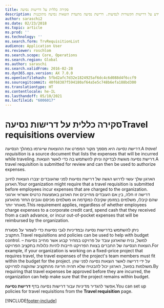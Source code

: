 ```yaml
---
title: סקירה כללית על דרישות נסיעה
description: נושא זה מספק מידע על דרישות הקשורות לנסיעות. דרישת נסיעה מתעדת הוצאות נסיעה מתוכננות.
author: saraschi2
ms.date: 02/23/2018
ms.topic: article
ms.prod: ''
ms.technology: ''
ms.search.form: TrvRequisitionList
audience: Application User
ms.reviewer: roschlom
ms.search.scope: Core, Operations
ms.search.region: Global
ms.author: saraschi
ms.search.validFrom: 2016-02-28
ms.dyn365.ops.version: AX 7.0.0
ms.openlocfilehash: 5fbd2afc7d32e1824925af6dc4c6d088d4f6ccf9
ms.sourcegitcommit: 40f68387f594180af64a5e5c748b6efa188bd300
ms.translationtype: HT
ms.contentlocale: he-IL
ms.lasthandoff: 05/10/2021
ms.locfileid: "6006017"
---
```

# <a name="travel-requisitions-overview"></a><span data-ttu-id="e93ca-104">סקירה כללית על דרישות נסיעה</span><span class="sxs-lookup"><span data-stu-id="e93ca-104">Travel requisitions overview</span></span>

<span data-ttu-id="e93ca-105">*דרישת נסיעה* היא מסמך מקור המפרט את ההוצאות שייגרמו במהלך הנסיעה.</span><span class="sxs-lookup"><span data-stu-id="e93ca-105">A *travel requisition* is a source document that lists the expenses that will be incurred while traveling.</span></span> <span data-ttu-id="e93ca-106">דרישת נסיעה מוגשת לבדיקה וניתן להשתמש בה כדי לאשר הוצאות.</span><span class="sxs-lookup"><span data-stu-id="e93ca-106">A travel requisition is submitted for review and can then be used to authorize expenses.</span></span>

<span data-ttu-id="e93ca-107">הארגון שלך עשוי לדרוש הגשה של דרישת נסיעות לפני שהעובדים יצברו הוצאות לחיוב הארגון.</span><span class="sxs-lookup"><span data-stu-id="e93ca-107">Your organization might require that a travel requisition is submitted before employees incur expenses that are charged to the organization.</span></span> <span data-ttu-id="e93ca-108">דרישה זו חלה, בין אם העובדים מחייבים את הארגון באמצעות כרטיס אשראי ארגוני שהם קיבלו, משלמים במזומן שקיבלו כמקדמה או משלמים מכיסם וגובים החזר מהארגון מאוחר יותר.</span><span class="sxs-lookup"><span data-stu-id="e93ca-108">This requirement applies, regardless of whether employees charge expenses to a corporate credit card, spend cash that they received from a cash advance, or incur out-of-pocket expenses that will be reimbursed by the organization.</span></span>

<span data-ttu-id="e93ca-109">ניתן להשתמש בדרישות נסיעה ובמדיניות לגבי נסיעות כדי לשמור על מסגרת התקציב.</span><span class="sxs-lookup"><span data-stu-id="e93ca-109">Travel requisitions and policies can be used to help with budget control.</span></span> <span data-ttu-id="e93ca-110">למשל, נניח שהארגון עובד על פרויקט במחיר קבוע אשר מחייב נסיעות – הוצאות הנסיעה של החברים בצוות הפרויקט חייבות להיות כלולות בתקציב הפרויקט.</span><span class="sxs-lookup"><span data-stu-id="e93ca-110">For example, if your organization is working on a fixed-price project that requires travel, the travel expenses of the project's team members must fit within the budget for the project.</span></span> <span data-ttu-id="e93ca-111">על ידי דרישה לאשר הוצאות נסיעה לפני שהן משולמות בפועל, הארגון יכול להבטיח שלא תהיה חריגה מהתקציב שהוקצה לפרויקט.</span><span class="sxs-lookup"><span data-stu-id="e93ca-111">By requiring that travel expenses be approved before they are incurred, the organization can help make sure that the project remains within budget.</span></span>

<span data-ttu-id="e93ca-112">אפשר להגדיר מדיניות עבור דרישות נסיעה בדף **דרישת נסיעה**.</span><span class="sxs-lookup"><span data-stu-id="e93ca-112">You can set up policies for travel requisitions from the **Travel requisition** page.</span></span>


[!INCLUDE[footer-include](../includes/footer-banner.md)]